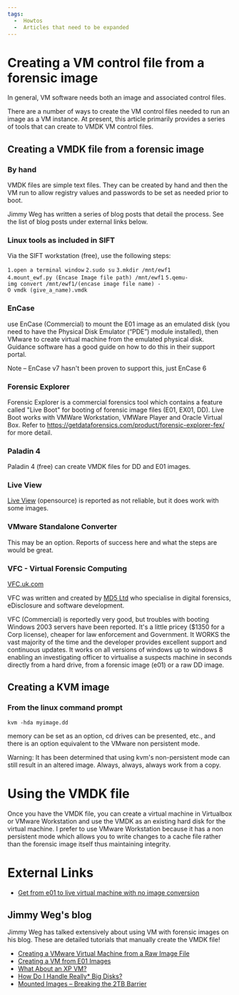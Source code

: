 ```yaml
---
tags:
  -  Howtos
  -  Articles that need to be expanded
---
```

# Creating a VM control file from a forensic image

In general, VM software needs both an image and associated control
files.

There are a number of ways to create the VM control files needed to run
an image as a VM instance. At present, this article primarily provides a
series of tools that can create to VMDK VM control files.

## Creating a VMDK file from a forensic image

### By hand

VMDK files are simple text files. They can be created by hand and then
the VM run to allow registry values and passwords to be set as needed
prior to boot.

Jimmy Weg has written a series of blog posts that detail the process.
See the list of blog posts under external links below.

### Linux tools as included in SIFT

Via the SIFT workstation (free), use the following steps:

`1.open a terminal window`
`2.sudo su`
`3.mkdir /mnt/ewf1`
`4.mount_ewf.py (Encase Image file path) /mnt/ewf1`
`5.qemu-img convert /mnt/ewf1/(encase image file name) -O vmdk (give_a_name).vmdk`

### EnCase

use EnCase (Commercial) to mount the E01 image as an emulated disk (you
need to have the Physical Disk Emulator (“PDE”) module installed), then
VMware to create virtual machine from the emulated physical disk.
Guidance software has a good guide on how to do this in their support
portal.

Note – EnCase v7 hasn't been proven to support this, just EnCase 6

### Forensic Explorer

Forensic Explorer is a commercial forensics tool which contains a
feature called "Live Boot" for booting of forensic image files (E01,
EX01, DD). Live Boot works with VMWare Workstation, VMWare Player and
Oracle Virtual Box. Refer to
<https://getdataforensics.com/product/forensic-explorer-fex/> for more detail.

### Paladin 4

Paladin 4 (free) can create VMDK files for DD and E01 images.

### Live View

[Live View](http://liveview.sourceforge.net/) (opensource) is reported
as not reliable, but it does work with some images.

### VMware Standalone Converter

This may be an option. Reports of success here and what the steps are
would be great.

### VFC - Virtual Forensic Computing

[VFC.uk.com](https://www.vfc.uk.com/)

VFC was written and created by [MD5 Ltd](https://www.md5.uk.com/) who
specialise in digital forensics, eDisclosure and software development.

VFC (Commercial) is reportedly very good, but troubles with booting
Windows 2003 servers have been reported. It's a little pricey (\$1350
for a Corp license), cheaper for law enforcement and Government. It
WORKS the vast majority of the time and the developer provides excellent
support and continuous updates. It works on all versions of windows up
to windows 8 enabling an investigating officer to virtualise a suspects
machine in seconds directly from a hard drive, from a forensic image
(e01) or a raw DD image.

## Creating a KVM image

### From the linux command prompt

`kvm -hda myimage.dd`

memory can be set as an option, cd drives can be presented, etc., and
there is an option equivalent to the VMware non persistent mode.

Warning: It has been determined that using kvm's non-persistent mode can
still result in an altered image. Always, always, always work from a
copy.

# Using the VMDK file

Once you have the VMDK file, you can create a virtual machine in
Virtualbox or VMware Workstation and use the VMDK as an existing hard
disk for the virtual machine. I prefer to use VMware Workstation because
it has a non persistent mode which allows you to write changes to a
cache file rather than the forensic image itself thus maintaining
integrity.

# External Links

- [Get from e01 to live virtual machine with no image conversion](http://cyb3rdaw6.harpermountain.net/2011/06/12/get-from-e01-to-live-virtual-machine-with-no-image-conversion/)

## Jimmy Weg's blog

Jimmy Weg has talked extensively about using VM with forensic images on
his blog. These are detailed tutorials that manually create the VMDK
file!

- [Creating a VMware Virtual Machine from a Raw Image File](http://justaskweg.com/?p=7)
- [Creating a VM from E01 Images](http://justaskweg.com/?p=653)
- [What About an XP VM?](http://justaskweg.com/?p=851)
- [How Do I Handle Really\* Big Disks?](http://justaskweg.com/?p=999)
- [Mounted Images – Breaking the 2TB Barrier](http://justaskweg.com/?p=1024)
